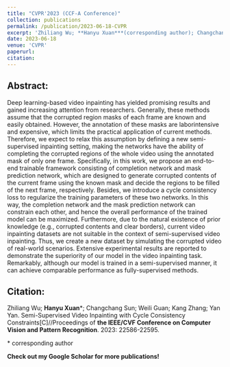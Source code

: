 ```yaml
---
title: "CVPR'2023 (CCF-A Conference)"
collection: publications
permalink: /publication/2023-06-18-CVPR
excerpt: 'Zhiliang Wu; **Hanyu Xuan***(corresponding author); Changchang Sun; Weili Guan; Kang Zhang; Yan Yan. Semi-Supervised Video Inpainting with Cycle Consistency Constraints[C]//Proceedings of the IEEE/CVF Conference on Computer Vision and Pattern Recognition. 2023: 22586-22595.'
date: 2023-06-18
venue: 'CVPR'
paperurl: 
citation: 
---
```

Abstract: 
---
Deep learning-based video inpainting has yielded promising results and gained increasing attention from researchers. Generally, these methods assume that the corrupted region masks of each frame are known and easily obtained. However, the annotation of these masks are laborintensive and expensive, which limits the practical application of current methods. Therefore, we expect to relax this assumption by defining a new semi-supervised inpainting setting, making the networks have the ability of completing the corrupted regions of the whole video using the annotated mask of only one frame. Specifically, in this work, we propose an end-to-end trainable framework consisting of completion network and mask prediction network, which are designed to generate corrupted contents of the current frame using the known mask and decide the regions to be filled of the next frame, respectively. Besides, we introduce a cycle consistency loss to regularize the training parameters of these two networks. In this way, the completion network and the mask prediction network can constrain each other, and hence the overall performance of the trained model can be maximized. Furthermore, due to the natural existence of prior knowledge (e.g., corrupted contents and clear borders), current video inpainting datasets are not suitable in the context of semi-supervised video inpainting. Thus, we create a new dataset by simulating the corrupted video of real-world scenarios. Extensive experimental results are reported to demonstrate the superiority of our model in the video inpainting task. Remarkably, although our model is trained in a semi-supervised manner, it can achieve comparable performance as fully-supervised methods.

Citation: 
---
Zhiliang Wu; **Hanyu Xuan***; Changchang Sun; Weili Guan; Kang Zhang; Yan Yan. Semi-Supervised Video Inpainting with Cycle Consistency Constraints[C]//Proceedings of **the IEEE/CVF Conference on Computer Vision and Pattern Recognition**. 2023: 22586-22595.

\* corresponding author

**Check out my Google Scholar for more publications!** 
